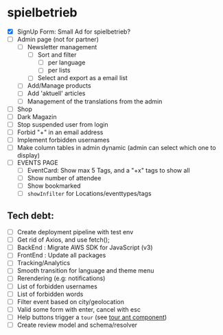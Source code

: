 # spielbetrieb

- [x] SignUp Form: Small Ad for spielbetrieb? 
- [ ] Admin page (not for partner)
  - [ ] Newsletter management
    - [ ] Sort and filter
      - [ ] per language
      - [ ] per lists
    - [ ] Select and export as a email list
  - [ ] Add/Manage products
  - [ ] Add 'aktuell' articles
  - [ ] Management of the translations from the admin
- [ ] Shop
- [ ] Dark Magazin
- [ ] Stop suspended user from login
- [ ] Forbid "+" in an email address
- [ ] Implement forbidden usernames
- [ ] Make column tables in admin dynamic (admin can select which one to display)
- [ ] EVENTS PAGE
  - [ ] EventCard: Show max 5 Tags, and a "+x" tags to show all
  - [ ] Show number of attendee
  - [ ] Show bookmarked
  - [ ] `showInfilter` for Locations/eventtypes/tags

## Tech debt:

- [ ] Create deployment pipeline with test env
- [ ] Get rid of Axios, and use fetch();
- [ ] BackEnd : Migrate AWS SDK for JavaScript (v3) 
- [ ] FrontEnd : Update all packages
- [ ] Tracking/Analytics
- [ ] Smooth transition for language and theme menu
- [ ] Rerendering (e.g: notifications) 
- [ ] List of forbidden usernames
- [ ] List of forbidden words
- [ ] Filter event based on city/geolocation
- [ ] Valid some form with enter, cancel with esc
- [ ] Help buttons trigger a `tour` (see [tour ant component](https://ant.design/components/tour))
- [ ] Create review model and schema/resolver